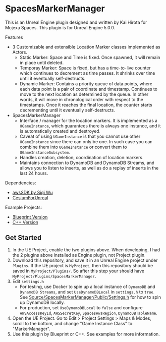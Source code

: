 # SpacesMarkerManager

This is an Unreal Engine plugin designed and written by Kai Hirota for Mojexa Spaces. This plugin is for Unreal Engine 5.0.0.

Features
- 3 Customizable and extensible Location Marker classes implemented as Actors.
   - Static Marker: Space and Time is fixed. Once spawned, it will remain in place until deleted.
   - Temporay Marker: Space is fixed, but has a time-to-live counter which continues to decrement as time passes. It shrinks over time until it eventually self-destructs.
   - Dynamic Marker: Contains a priority queue of data points, where each data point is a pair of coordinate and timestamp. Continues to move to the next location as determined by the queue. In other words, it will move in chronological order with respect to the timestamps. Once it reaches the final location, the counter starts decrementing until it eventually self-destructs.
- SpacesMarkerManager
   - Interface / manager for the location markers. It is implemented as a `UGameInstance`, which guarantees there is always one instance, and it is automatically created and destroyed.
   - Caveat of using `UGameInstance` is that you cannot use other `UGameInstance` since there can only be one. In such case you can combine them into `UGameInstance` or convert them to `UGameInstanceSubsystem`.
   - Handles creation, deletion, coordination of location markers.
   - Maintains connection to DynamoDB and DynamoDB Streams, and allows you to listen to inserts, as well as do a replay of inserts in the last 24 hours.

Dependencies:
- [awsSDK by Siqi Wu](https://www.unrealengine.com/marketplace/en-US/product/aws-dynamodb)
- [CesiumForUnreal](https://github.com/CesiumGS/cesium-unreal)

Example Projects:
- [Blueprint Version](https://github.com/from81/MojexaSampleProject)
- [C++ Version](https://github.com/from81/MojexaSampleProjectC)

## Get Started
1. In the UE Project, enable the two plugins above. When developing, I had the 2 plugins above installed as Engine plugin, not Project plugin.
2. Download this repository, and save it in an Unreal Engine project under `Plugins`. If the UE project is `MyProject`, then this repository should be saved in `MyProject/Plugins/`. So after this step your should have `MyProject/Plugins/SpacesMarkerManager`.
3. Edit `settings.h`
     - For testing, use Docker to spin up a local instance of `DynamoDB` and `DynamoDB Streams`, and set `UseDynamoDBLocal` in `settings.h` to `true`. See [Source/SpacesMarkerManager/Public/Settings.h](Source/SpacesMarkerManager/Public/Settings.h) for how to spin up DynamoDB locally.
     - For production, set `UseDynamoDBLocal` to `false` and configure `AWSAccessKeyId`, `AWSSecretKey`, `SpacesAwsRegion`, `DynamoDBTableName`.
4. Open the UE Project. Go to Edit > Project Settings > Maps & Modes, scroll to the bottom, and change "Game Instance Class" to "MarkerManager".
5. Use this plugin by Blueprint or C++. See examples for more information.
